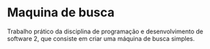 # Maquina de busca
Trabalho prático da disciplina de programação e desenvolvimento de software 2, que consiste em criar uma máquina de busca simples.
